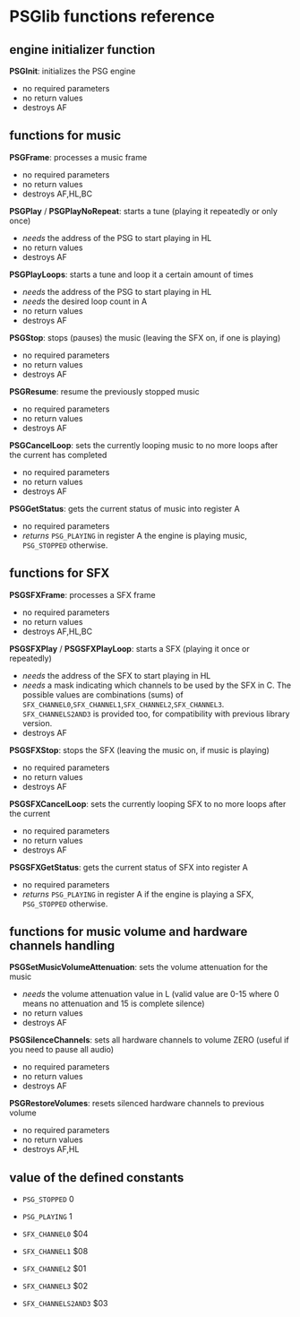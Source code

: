 PSGlib functions reference
==========================

engine initializer function
---------------------------

**PSGInit**: initializes the PSG engine
- no required parameters
- no return values
- destroys AF

functions for music
-------------------

**PSGFrame**: processes a music frame
- no required parameters
- no return values
- destroys AF,HL,BC

**PSGPlay** / **PSGPlayNoRepeat**: starts a tune (playing it repeatedly or only once)
- *needs* the address of the PSG to start playing in HL
- no return values
- destroys AF

**PSGPlayLoops**: starts a tune and loop it a certain amount of times
- *needs* the address of the PSG to start playing in HL
- *needs* the desired loop count in A
- no return values
- destroys AF

**PSGStop**: stops (pauses) the music (leaving the SFX on, if one is playing)
- no required parameters
- no return values
- destroys AF

**PSGResume**: resume the previously stopped music
- no required parameters
- no return values
- destroys AF

**PSGCancelLoop**: sets the currently looping music to no more loops after the current has completed
- no required parameters
- no return values
- destroys AF

**PSGGetStatus**: gets the current status of music into register A
- no required parameters
- *returns* `PSG_PLAYING` in register A the engine is playing music, `PSG_STOPPED` otherwise.

functions for SFX
-----------------

**PSGSFXFrame**: processes a SFX frame
- no required parameters
- no return values
- destroys AF,HL,BC

**PSGSFXPlay** / **PSGSFXPlayLoop**: starts a SFX (playing it once or repeatedly)
- *needs* the address of the SFX to start playing in HL
- *needs* a mask indicating which channels to be used by the SFX in C. The possible values are combinations (sums) of `SFX_CHANNEL0`,`SFX_CHANNEL1`,`SFX_CHANNEL2`,`SFX_CHANNEL3`. `SFX_CHANNELS2AND3` is provided too, for compatibility with previous library version.
- destroys AF

**PSGSFXStop**: stops the SFX (leaving the music on, if music is playing)
- no required parameters
- no return values
- destroys AF

**PSGSFXCancelLoop**: sets the currently looping SFX to no more loops after the current
- no required parameters
- no return values
- destroys AF

**PSGSFXGetStatus**: gets the current status of SFX into register A
- no required parameters
- *returns* `PSG_PLAYING` in register A if the engine is playing a SFX, `PSG_STOPPED` otherwise.

functions for music volume and hardware channels handling
---------------------------------------------------------

**PSGSetMusicVolumeAttenuation**: sets the volume attenuation for the music
- *needs* the volume attenuation value in L (valid value are 0-15 where 0 means no attenuation and 15 is complete silence)
- no return values
- destroys AF

**PSGSilenceChannels**: sets all hardware channels to volume ZERO (useful if you need to pause all audio)
- no required parameters
- no return values
- destroys AF

**PSGRestoreVolumes**: resets silenced hardware channels to previous volume
- no required parameters
- no return values
- destroys AF,HL

value of the defined constants
------------------------------

- `PSG_STOPPED`   0
- `PSG_PLAYING`   1

- `SFX_CHANNEL0`        $04
- `SFX_CHANNEL1`        $08
- `SFX_CHANNEL2`        $01
- `SFX_CHANNEL3`        $02
- `SFX_CHANNELS2AND3`   $03

